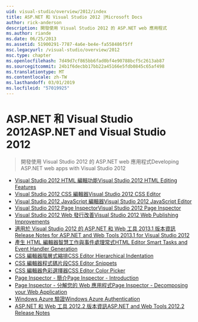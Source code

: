 ```yaml
---
uid: visual-studio/overview/2012/index
title: ASP.NET 和 Visual Studio 2012 |Microsoft Docs
author: rick-anderson
description: 開發使用 Visual Studio 2012 的 ASP.NET web 應用程式
ms.author: riande
ms.date: 06/25/2013
ms.assetid: 51900291-7787-4a6e-be4e-fa558486f5ff
msc.legacyurl: /visual-studio/overview/2012
msc.type: chapter
ms.openlocfilehash: 7d49d7cf865bb6fad0bf4e90788bcf5c2613ab87
ms.sourcegitcommit: 24b1f6decbb17bb22a45166e5fdb0845c65af498
ms.translationtype: MT
ms.contentlocale: zh-TW
ms.lasthandoff: 03/01/2019
ms.locfileid: "57019925"
---
```

<a name="aspnet-and-visual-studio-2012"></a><span data-ttu-id="167e4-103">ASP.NET 和 Visual Studio 2012</span><span class="sxs-lookup"><span data-stu-id="167e4-103">ASP.NET and Visual Studio 2012</span></span>
====================
> <span data-ttu-id="167e4-104">開發使用 Visual Studio 2012 的 ASP.NET web 應用程式</span><span class="sxs-lookup"><span data-stu-id="167e4-104">Developing ASP.NET web apps with Visual Studio 2012</span></span>


- [<span data-ttu-id="167e4-105">Visual Studio 2012 HTML 編輯功能</span><span class="sxs-lookup"><span data-stu-id="167e4-105">Visual Studio 2012 HTML Editing Features</span></span>](visual-studio-2012-html-editing-features.md)
- [<span data-ttu-id="167e4-106">Visual Studio 2012 CSS 編輯器</span><span class="sxs-lookup"><span data-stu-id="167e4-106">Visual Studio 2012 CSS Editor</span></span>](visual-studio-2012-css-editor.md)
- [<span data-ttu-id="167e4-107">Visual Studio 2012 JavaScript 編輯器</span><span class="sxs-lookup"><span data-stu-id="167e4-107">Visual Studio 2012 JavaScript Editor</span></span>](visual-studio-2012-javascript-editor.md)
- [<span data-ttu-id="167e4-108">Visual Studio 2012 Page Inspector</span><span class="sxs-lookup"><span data-stu-id="167e4-108">Visual Studio 2012 Page Inspector</span></span>](visual-studio-2012-page-inspector.md)
- [<span data-ttu-id="167e4-109">Visual Studio 2012 Web 發行改善</span><span class="sxs-lookup"><span data-stu-id="167e4-109">Visual Studio 2012 Web Publishing Improvements</span></span>](visual-studio-2012-web-publishing-improvements.md)
- [<span data-ttu-id="167e4-110">適用於 Visual Studio 2012 的 ASP.NET 和 Web 工具 2013.1 版本資訊</span><span class="sxs-lookup"><span data-stu-id="167e4-110">Release Notes for ASP.NET and Web Tools 2013.1 for Visual Studio 2012</span></span>](aspnet-and-web-tools-20131-for-visual-studio-2012.md)
- [<span data-ttu-id="167e4-111">產生 HTML 編輯器智慧工作與事件處理常式</span><span class="sxs-lookup"><span data-stu-id="167e4-111">HTML Editor Smart Tasks and Event Handler Generation</span></span>](visual-studio-vnext-videos-html-editor-smart-tasks-and-event-handler-generation.md)
- [<span data-ttu-id="167e4-112">CSS 編輯器階層式縮排</span><span class="sxs-lookup"><span data-stu-id="167e4-112">CSS Editor Hierarchical Indentation</span></span>](visual-studio-vnext-videos-css-editor-hierarchical-indentation.md)
- [<span data-ttu-id="167e4-113">CSS 編輯器程式碼片段</span><span class="sxs-lookup"><span data-stu-id="167e4-113">CSS Editor Snippets</span></span>](visual-studio-vnext-videos-css-editor-snippets.md)
- [<span data-ttu-id="167e4-114">CSS 編輯器色彩選擇器</span><span class="sxs-lookup"><span data-stu-id="167e4-114">CSS Editor Color Picker</span></span>](visual-studio-vnext-videos-css-editor-color-picker.md)
- [<span data-ttu-id="167e4-115">Page Inspector - 簡介</span><span class="sxs-lookup"><span data-stu-id="167e4-115">Page Inspector - Introduction</span></span>](visual-studio-vnext-videos-page-inspector-introduction.md)
- [<span data-ttu-id="167e4-116">Page Inspector - 分解您的 Web 應用程式</span><span class="sxs-lookup"><span data-stu-id="167e4-116">Page Inspector - Decomposing your Web Application</span></span>](visual-studio-vnext-videos-page-inspector-decomposing-your-web-application.md)
- [<span data-ttu-id="167e4-117">Windows Azure 驗證</span><span class="sxs-lookup"><span data-stu-id="167e4-117">Windows Azure Authentication</span></span>](windows-azure-authentication.md)
- [<span data-ttu-id="167e4-118">ASP.NET 和 Web 工具 2012.2 版本資訊</span><span class="sxs-lookup"><span data-stu-id="167e4-118">ASP.NET and Web Tools 2012.2 Release Notes</span></span>](aspnet-and-web-tools-20122-release-notes-rtw.md)

